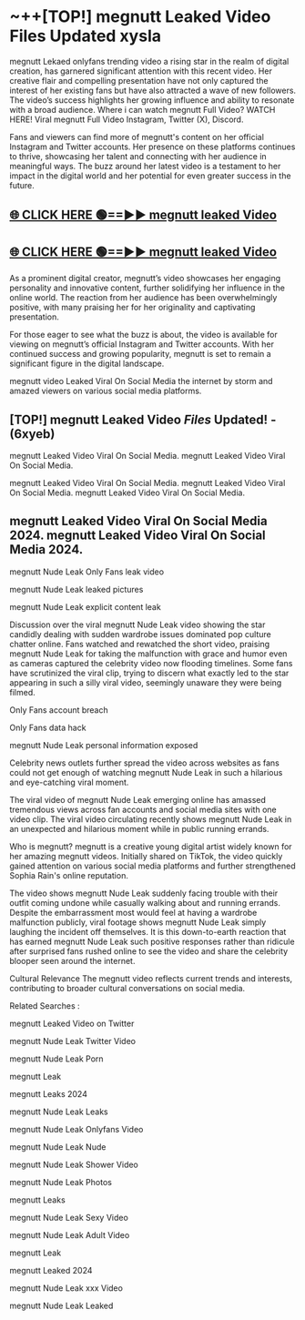 # ~++[TOP!] megnutt Leaked Video Files Updated xysla

 megnutt Lekaed onlyfans trending video a rising star in the realm of digital creation, has garnered significant attention with this recent video. Her creative flair and compelling presentation have not only captured the interest of her existing fans but have also attracted a wave of new followers. The video’s success highlights her growing influence and ability to resonate with a broad audience.
Where i can watch  megnutt Full Video? WATCH HERE! Viral  megnutt Full Video Instagram, Twitter (X), Discord.


Fans and viewers can find more of  megnutt's content on her official Instagram and Twitter accounts. Her presence on these platforms continues to thrive, showcasing her talent and connecting with her audience in meaningful ways. The buzz around her latest video is a testament to her impact in the digital world and her potential for even greater success in the future.


## [🌐 CLICK HERE 🟢==►►  megnutt leaked Video ](https://onlyclips.site?title=megnutt&ref=git)

## [🌐 CLICK HERE 🟢==►►  megnutt leaked Video ](https://onlyclips.site?title=megnutt&ref=git)


As a prominent digital creator,  megnutt’s video showcases her engaging personality and innovative content, further solidifying her influence in the online world. The reaction from her audience has been overwhelmingly positive, with many praising her for her originality and captivating presentation.

For those eager to see what the buzz is about, the video is available for viewing on  megnutt’s official Instagram and Twitter accounts. With her continued success and growing popularity,  megnutt is set to remain a significant figure in the digital landscape.


  megnutt video Leaked Viral On Social Media the internet by storm and amazed viewers on various social media platforms.


## [TOP!]  megnutt Leaked Video *Files* Updated! - (6xyeb) 

 megnutt Leaked Video Viral On Social Media. megnutt Leaked Video Viral On Social Media.

 megnutt Leaked Video Viral On Social Media. megnutt Leaked Video Viral On Social Media. megnutt Leaked Video Viral On Social Media.


##  megnutt Leaked Video Viral On Social Media 2024. megnutt Leaked Video Viral On Social Media 2024.
 megnutt Nude Leak Only Fans leak video

 megnutt Nude Leak leaked pictures

 megnutt Nude Leak explicit content leak

Discussion over the viral  megnutt Nude Leak video showing the star candidly dealing with sudden wardrobe issues dominated pop culture chatter online. Fans watched and rewatched the short video, praising  megnutt Nude Leak for taking the malfunction with grace and humor even as cameras captured the celebrity video now flooding timelines. Some fans have scrutinized the viral clip, trying to discern what exactly led to the star appearing in such a silly viral video, seemingly unaware they were being filmed.


Only Fans account breach

Only Fans data hack

 megnutt Nude Leak personal information exposed

Celebrity news outlets further spread the video across websites as fans could not get enough of watching  megnutt Nude Leak in such a hilarious and eye-catching viral moment.


The viral video of  megnutt Nude Leak emerging online has amassed tremendous views across fan accounts and social media sites with one video clip. The viral video circulating recently shows  megnutt Nude Leak in an unexpected and hilarious moment while in public running errands.


Who is  megnutt?  megnutt is a creative young digital artist widely known for her amazing  megnutt videos. Initially shared on TikTok, the video quickly gained attention on various social media platforms and further strengthened Sophia Rain's online reputation.

The video shows  megnutt Nude Leak suddenly facing trouble with their outfit coming undone while casually walking about and running errands. Despite the embarrassment most would feel at having a wardrobe malfunction publicly, viral footage shows  megnutt Nude Leak simply laughing the incident off themselves. It is this down-to-earth reaction that has earned  megnutt Nude Leak such positive responses rather than ridicule after surprised fans rushed online to see the video and share the celebrity blooper seen around the internet.

Cultural Relevance The  megnutt video reflects current trends and interests, contributing to broader cultural conversations on social media.

Related Searches :

 megnutt Leaked Video on Twitter

 megnutt Nude Leak Twitter Video

 megnutt Nude Leak Porn

 megnutt Leak 

 megnutt Leaks 2024

 megnutt Nude Leak Leaks

 megnutt Nude Leak Onlyfans Video

 megnutt Nude Leak Nude

 megnutt Nude Leak Shower Video

 megnutt Nude Leak Photos

 megnutt Leaks

 megnutt Nude Leak Sexy Video

 megnutt Nude Leak Adult Video

 megnutt Leak

 megnutt Leaked 2024

 megnutt Nude Leak xxx Video

 megnutt Nude Leak Leaked